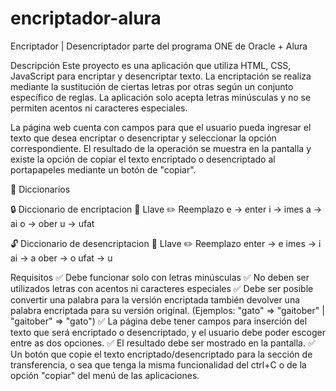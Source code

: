 # encriptador-alura
Encriptador | Desencriptador parte del programa ONE de Oracle + Alura 

Descripción
Este proyecto es una aplicación que utiliza HTML, CSS, JavaScript para encriptar y desencriptar texto. La encriptación se realiza mediante la sustitución de ciertas letras por otras según un conjunto específico de reglas. La aplicación solo acepta letras minúsculas y no se permiten acentos ni caracteres especiales.

La página web cuenta con campos para que el usuario pueda ingresar el texto que desea encriptar o desencriptar y seleccionar la opción correspondiente. El resultado de la operación se muestra en la pantalla y existe la opción de copiar el texto encriptado o desencriptado al portapapeles mediante un botón de "copiar".

📒 Diccionarios

🔒 Diccionario de encriptacion
🔑 Llave	✏️ Reemplazo
e ->	enter
i ->	imes
a ->	ai
o	-> ober
u -> ufat

🔓 Diccionario de desencriptacion
🔑 Llave	✏️ Reemplazo
enter -> e
imes -> i
ai	-> a
ober	-> o
ufat	-> u


Requisitos
✅ Debe funcionar solo con letras minúsculas
✅ No deben ser utilizados letras con acentos ni caracteres especiales
✅ Debe ser posible convertir una palabra para la versión encriptada también devolver una palabra encriptada para su versión original. (Ejemplos: "gato" => "gaitober" | "gaitober" => "gato")
✅ La página debe tener campos para inserción del texto que será encriptado o desencriptado, y el usuario debe poder escoger entre as dos opciones.
✅ El resultado debe ser mostrado en la pantalla.
✅ Un botón que copie el texto encriptado/desencriptado para la sección de transferencia, o sea que tenga la misma funcionalidad del ctrl+C o de la opción "copiar" del menú de las aplicaciones.
